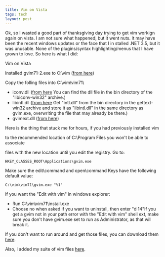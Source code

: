 ```yaml
---
title: Vim on Vista
tags: tech
layout: post
---
```

Ok, so I wasted a good part of thanksgiving day trying to get vim workign again on vista.  I am not sure what happened, but it went nuts.  It may have been the recent windows updates or the face that I in stalled .NET 3.5, but it was unusable.  None of the plugins/syntax highlighting/menus that I have grown to love.  So here is what I did:

Vim on Vista

Installed gvim71-2.exe to C:\vim (<a href="http://hasno.info/2007/5/18/windows-vim-7-1-2">from here</a>)

Copy the folling files into C:\vim\vim71\

 * iconv.dll (<a href="http://sourceforge.net/projects/gettext">from here</a> You can find the dll file in the bin directory of the "libiconv-win32" archive.)
 * libintl.dll (<a href="http://sourceforge.net/projects/gettext">from here</a> Get "intl.dll" from the bin directory in the gettext-win32 archive and store it as "libintl.dll" in the same directory as gvim.exe, overwriting the file that may already be there.)
 * gvimext.dll (<a href="http://www.vim.org/scripts/script.php?script_id=1720">from here</a>)

Here is the thing that stuck me for hours, if you had previously installed vim

to the recommended location of C:\Program Files you won't be able to associate

files with the new location until you edit the registry.  Go to:

    HKEY_CLASSES_ROOT\Applications\gvim.exe

Make sure the edit\command and open\command Keys have the following default value:

    C:\vim\vim71\gvim.exe "%1"

If you want the  "Edit with vim" in windows explorer:

 *  Run C:\vim\vim71\install.exe
 * Choose no when asked if you want to uninstall, then enter "d 14"If you get a gvim not in your path error with the "Edit with vim" shell ext, make sure you don't have gvim.exe set to run as Administrator, as that will break it.

If you don't want to run around and get those files, you can download them <a href="http://www.blogger.com/files/vimvista.zip">here</a>.

Also, I added my suite of vim files <a href="http://www.blogger.com/files/vimfiles.zip">here</a>.
